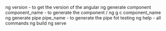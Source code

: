 ng version -  to get the version of the angular
ng generate component component_name -  to generate the component / ng g c component_name
ng generate pipe pipe_name - to generate the pipe fot testing 
ng help - all commands
ng build
ng serve